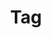 ---
title: "Tag"
layout: tags
permalink: /tags/
entries_layout: grid
author_profile: true
sidebar_main: true
---